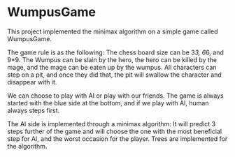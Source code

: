 # WumpusGame
This project implemented the minimax algorithm on a simple game called WumpusGame.

The game rule is as the following:
The chess board size can be 3*3, 6*6, and 9*9.
The Wumpus can be slain by the hero, the hero can be killed by the mage, and the mage can be eaten up by the wumpus.
All characters can step on a pit, and once they did that, the pit will swallow the character and disappear with it.

We can choose to play with AI or play with our friends. The game is always started with the blue side at the bottom, and if we play with AI, human always steps first.

The AI side is implemented through a minimax algorithm:
It will predict 3 steps further of the game and will choose the one with the most beneficial step for AI, and the worst occasion for the player. Trees are implemented for the algorithm.
